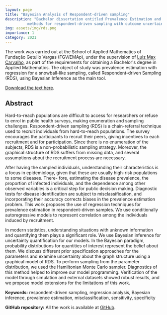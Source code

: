 ```yaml
---
layout: page
title: "Bayesian Analysis of Respondent-driven sampling"
description: "Bachelor dissertation entitled Prevalence Estimation and binary regression 
          methods for respondent-driven sampling with outcome uncertainty."
img: assets/img/rds.png
importance: 1
category: 2021
---
```


The work was carried out at the School of Applied Mathematics of Fundação Getulio Vargas (FGV/EMAp),
under the supervision of [Luiz Max Carvalho](https://github.com/maxbiostat), as part of the requirements for obtaining a 
Bachelor's degree in Applied Mathematics. 
The object of study was prevalence estimation with regression for a snowball-like sampling, called Respondent-driven Sampling (RDS), using Bayesian Inference as the main tool.

[Download the text here](https://bibliotecadigital.fgv.br/dspace/bitstream/handle/10438/31844/TCC%20-%20Lucas%20Moschen.pdf?sequence=1).

Abstract
---

Hard-to-reach populations are difficult to access for researchers or refuse to enrol in
public health surveys, making enumeration and sampling challenges. Respondent-driven
sampling (RDS) is a chain-referral technique used to recruit individuals from hard-to-reach
populations. The survey encourages the participants to recruit their peers, giving incentives
to each recruitment and for participation. Since there is no enumeration of the subjects,
RDS is a non-probabilistic sampling strategy. Moreover, the graphical structure of RDS
suffers from missing data, and several assumptions about the recruitment process are
necessary.

After having the sampled individuals, understanding their characteristics is a focus in
epidemiology, given that these are usually high-risk populations to some diseases. There-
fore, estimating the disease prevalence, the proportion of infected individuals, and the
dependence among other observed variables is a critical step for public decision making.
Diagnostic tests for disease identification are subject to misclassification, and incorporating
their accuracy corrects biases in the prevalence estimation problem. This work proposes
the use of regression techniques for prevalence estimation in respondent-driven samples.
We use conditionally autoregressive models to represent correlation among the individuals
induced by recruitment.

In modern statistics, understanding situations with unknown information and quantifying
them plays a significant role. We use Bayesian inference for uncertainty quantification for
our models. In the Bayesian paradigm, probability distributions for quantities of interest
represent the belief about them. We discuss different prior specification approaches for the
parameters and examine uncertainty about the graph structure using a graphical model of
RDS. To perform sampling from the parameter distribution, we used the Hamiltonian Monte
Carlo sampler. Diagnostics of this method helped to improve our model programming.
Verification of the model through simulation and external datasets showed robust results,
and we propose model extensions for the limitations of this work.

**Keywords:** respondent-driven sampling, regression analysis, Bayesian inference, prevalence
estimation, misclassification, sensitivity, specificity

**GitHub repository:** All the work is available at [GitHub](https://github.com/lucasmoschen/rds-bayesian-analysis-tcc).

